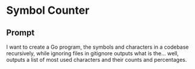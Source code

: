 # Symbol Counter

## Prompt

I want to create a Go program, the symbols and characters in a codebase recursively, while ignoring files in gitignore outputs what is the... well, outputs a list of most used characters and their counts and percentages.
